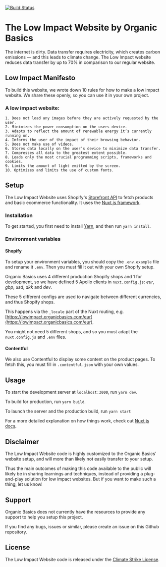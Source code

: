 [![Build Status](https://img.shields.io/static/v1.svg?label=CSL&message=software%20against%20climate%20change&color=green?style=flat&logo=github)](https://img.shields.io/static/v1.svg?label=CSL&message=software%20against%20climate%20change&color=green?style=flat&logo=github)

# The Low Impact Website by Organic Basics

The internet is dirty. Data transfer requires electricity, which creates carbon emissions — and this leads to climate change. The Low Impact website reduces data transfer by up to 70% in comparison to our regular website.

## Low Impact Manifesto

To build this website, we wrote down 10 rules for how to make a low impact website. We share these openly, so you can use it in your own project.

### A low impact website:
    1. Does not load any images before they are actively requested by the user.
    2. Minimizes the power consumption on the users device.
    3. Adapts to reflect the amount of renewable energy it’s currently running on.
    4. Informs the user of the impact of their browsing behavior.
    5. Does not make use of videos.
    6. Stores data locally on the user’s device to minimize data transfer.
    7. Compresses all data to the greatest extent possible.
    8. Loads only the most crucial programming scripts, frameworks and cookies.
    9. Limits the amount of light emitted by the screen.
    10. Optimizes and limits the use of custom fonts.

## Setup

The Low Impact Website uses Shopify's [Storefront API](https://shopify.dev/docs/storefront-api) to fetch products and basic ecommerce functionality.
It uses the [Nuxt.js framework](https://github.com/nuxt/nuxt.js).

### Installation

To get started, you first need to install [Yarn](https://yarnpkg.com/), and then run `yarn install`.

### Environment variables

#### Shopify

To setup your environment variables, you should copy the `.env.example` file and rename it `.env`.
Then you must fill it out with your own Shopify setup. 

Organic Basics uses 4 different production Shopify shops and 1 for development, so we have defined 5 Apollo clients in `nuxt.config.js`: _eur_, _gbp_, _usd_, _dkk_ and _dev_.

These 5 different configs are used to navigate between different currencies, and thus Shopify shops.

This happens via the `_locale` part of the Nuxt routing, e.g. [https://lowimpact.organicbasics.com/eur](https://lowimpact.organicbasics.com/eur). 

You might not need 5 different shops, and so you must adapt the `nuxt.config.js` and `.env` files.

#### Contentful

We also use Contentful to display some content on the product pages. To fetch this, you must fill in `.contentful.json` with your own values.

## Usage

To start the development server at `localhost:3000`, run `yarn dev`.

To build for production, run `yarn build`.

To launch the server and the production build, run `yarn start`

For a more detailed explanation on how things work, check out [Nuxt.js docs](https://nuxtjs.org).

## Disclaimer

The Low Impact Website code is highly customized to the Organic Basics' website setup, and will more than likely not easily transfer to your setup.

Thus the main outcomes of making this code available to the public will likely be in sharing learnings and techniques, instead of providing a plug-and-play solution for low impact websites. But if you want to make such a thing, let us know! 

## Support

Organic Basics does not currently have the resources to provide any support to help you setup this project.

If you find any bugs, issues or similar, please create an issue on this Github repository.

## License

The Low Impact Website code is released under the [Climate Strike License](https://github.com/climate-strike/license). 